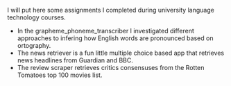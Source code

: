 I will put here some assignments I completed during university language technology courses. 

- In the grapheme_phoneme_transcriber I investigated different
approaches to infering how English words are pronounced based on ortography.
- The news retriever is a fun little multiple choice based app that retrieves news headlines from Guardian and BBC.
- The review scraper retrieves critics consensuses from the Rotten Tomatoes top 100 movies list.
